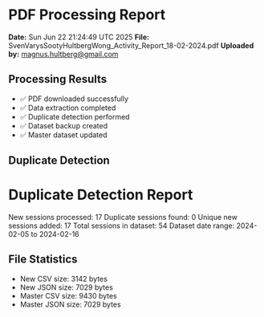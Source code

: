 # PDF Processing Report

**Date:** Sun Jun 22 21:24:49 UTC 2025
**File:** SvenVarysSootyHultbergWong_Activity_Report_18-02-2024.pdf
**Uploaded by:** magnus.hultberg@gmail.com

## Processing Results
- ✅ PDF downloaded successfully
- ✅ Data extraction completed
- ✅ Duplicate detection performed
- ✅ Dataset backup created
- ✅ Master dataset updated

## Duplicate Detection
Duplicate Detection Report
========================
New sessions processed: 17
Duplicate sessions found: 0
Unique new sessions added: 17
Total sessions in dataset: 54
Dataset date range: 2024-02-05 to 2024-02-16

## File Statistics
- New CSV size: 3142 bytes
- New JSON size: 7029 bytes
- Master CSV size: 9430 bytes
- Master JSON size: 7029 bytes

